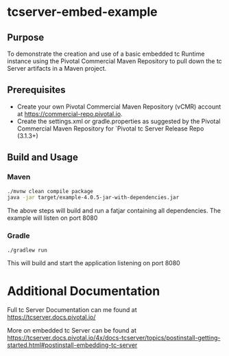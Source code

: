 # tcserver-embed-example

## Purpose

To demonstrate the creation and use of a basic embedded tc Runtime instance using the Pivotal Commercial Maven Repository to pull down the tc Server artifacts in a Maven project.

## Prerequisites 

  * Create your own Pivotal Commercial Maven Repository (vCMR) account at https://commercial-repo.pivotal.io.
  * Create the settings.xml or gradle.properties as suggested by the Pivotal Commercial Maven Repository for `Pivotal tc Server Release Repo (3.1.3+)
  
## Build and Usage

### Maven

```bash
./mvnw clean compile package
java -jar target/example-4.0.5-jar-with-dependencies.jar 
```

The above steps will build and run a fatjar containing all dependencies. The example will listen on port 8080

### Gradle

```bash
./gradlew run
```

This will build and start the application listening on port 8080

Additional Documentation
========================

Full tc Server Documentation can me found at https://tcserver.docs.pivotal.io/

More on embedded tc Server can be found at https://tcserver.docs.pivotal.io/4x/docs-tcserver/topics/postinstall-getting-started.html#postinstall-embedding-tc-server
